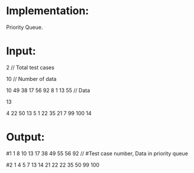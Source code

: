 # Implementation:
Priority Queue.



# Input:
2   // Total test cases

10    // Number of data

10 49 38 17 56 92 8 1 13 55   // Data

13

4 22 50 13 5 1 22 35 21 7 99 100 14



# Output:
#1 1 8 10 13 17 38 49 55 56 92    // #Test case number, Data in priority queue

#2 1 4 5 7 13 14 21 22 22 35 50 99 100
